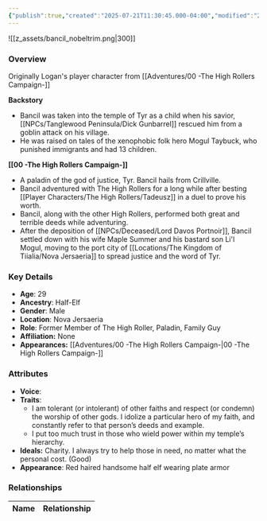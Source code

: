 ```yaml
---
{"publish":true,"created":"2025-07-21T11:30:45.000-04:00","modified":"2025-09-18T08:29:44.689-04:00","published":"2025-09-18T08:29:44.689-04:00","cssclasses":"","Age":"29","Ancestry":"Half-Elf","Gender":"Male","Location":["Nova Jersaeria"],"Role":["Former Member of The High Roller, Paladin, Family Guy"],"Affiliation":["None"],"Appearances":["[[Adventures/00 -The High Rollers Campaign-]]"]}
---
```



![[z_assets/bancil_nobeltrim.png|300]]

### Overview
Originally Logan's player character from [[Adventures/00 -The High Rollers Campaign-]]

**Backstory** 
- Bancil was taken into the temple of Tyr as a child when his savior, [[NPCs/Tanglewood Peninsula/Dick Gunbarrel]] rescued him from a goblin attack on his village.
- He was raised on tales of the xenophobic folk hero Mogul Taybuck, who punished immigrants and had 13 children.

**[[00 -The High Rollers Campaign-]]**
- A paladin of the god of justice, Tyr. Bancil hails from Crillville. 
- Bancil adventured with The High Rollers for a long while after besting [[Player Characters/The High Rollers/Tadeusz]] in a duel to prove his worth.
- Bancil, along with the other High Rollers, performed both great and terrible deeds while adventuring.
- After the deposition of [[NPCs/Deceased/Lord Davos Portnoir]], Bancil settled down with his wife Maple Summer and his bastard son Li'l Mogul, moving to the port city of [[Locations/The Kingdom of Tiialia/Nova Jersaeria]] to spread justice and the word of Tyr.

### Key Details
- **Age**: 29
- **Ancestry**: Half-Elf
- **Gender**: Male
- **Location**: Nova Jersaeria
- **Role**: Former Member of The High Roller, Paladin, Family Guy
- **Affiliation:** None
- **Appearances:** [[Adventures/00 -The High Rollers Campaign-\|00 -The High Rollers Campaign-]]

### Attributes
- **Voice**: 
- **Traits**: 
	- I am tolerant (or intolerant) of other faiths and respect (or condemn) the worship of other gods. I idolize a particular hero of my faith, and constantly refer to that person’s deeds and example. 
	- I put too much trust in those who wield power within my temple’s hierarchy.
- **Ideals:** Charity. I always try to help those in need, no matter what the personal cost. (Good)
- **Appearance**: Red haired handsome half elf wearing plate armor

### Relationships

| Name  | Relationship |
| ----- | ------------ |

